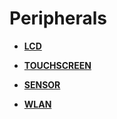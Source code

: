 # Peripherals<a name="EN-US_TOPIC_0000001157319411"></a>

-   **[LCD](lcd.md)**  

-   **[TOUCHSCREEN](touchscreen.md)**  

-   **[SENSOR](sensor.md)**  

-   **[WLAN](wlan.md)**  


